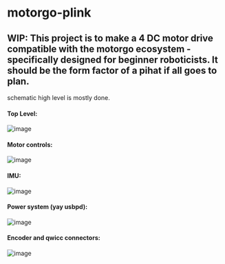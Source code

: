 ﻿# motorgo-plink
## WIP:  This project is to make a 4 DC motor drive compatible with the motorgo ecosystem - specifically designed for beginner roboticists.  It should be the form factor of a pihat if all goes to plan.
schematic high level is mostly done.
#### Top Level: 

![image](https://github.com/Every-Flavor-Robotics/motorgo-plink/assets/34074861/f1f94e16-705b-4b85-8bd3-63c68c4e5791)

#### Motor controls: 

![image](https://github.com/Every-Flavor-Robotics/motorgo-plink/assets/34074861/b6261bab-783e-4ebc-9e32-a72f2b5b810f)

#### IMU: 

![image](https://github.com/Every-Flavor-Robotics/motorgo-plink/assets/34074861/18576489-397e-48d9-8362-cbb67e7eafad)

#### Power system (yay usbpd): 

![image](https://github.com/Every-Flavor-Robotics/motorgo-plink/assets/34074861/cd8bf5ff-6263-4272-a1c0-d9d0a5a085c6)

#### Encoder and qwicc connectors: 

![image](https://github.com/Every-Flavor-Robotics/motorgo-plink/assets/34074861/1e3b02f8-6803-4258-afa5-839710d56c41)
